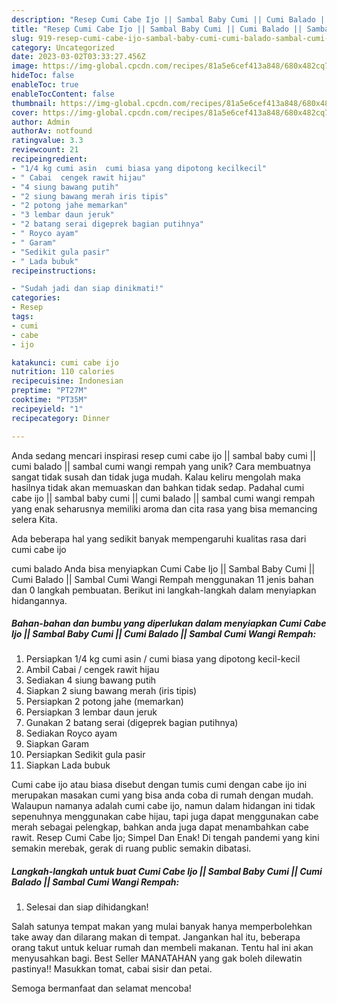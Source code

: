 ```yaml
---
description: "Resep Cumi Cabe Ijo || Sambal Baby Cumi || Cumi Balado || Sambal Cumi Wangi Rempah yang Lezat Sekali"
title: "Resep Cumi Cabe Ijo || Sambal Baby Cumi || Cumi Balado || Sambal Cumi Wangi Rempah yang Lezat Sekali"
slug: 919-resep-cumi-cabe-ijo-sambal-baby-cumi-cumi-balado-sambal-cumi-wangi-rempah-yang-lezat-sekali
category: Uncategorized
date: 2023-03-02T03:33:27.456Z
image: https://img-global.cpcdn.com/recipes/81a5e6cef413a848/680x482cq70/cumi-cabe-ijo-sambal-baby-cumi-cumi-balado-sambal-cumi-wangi-rempah-foto-resep-utama.jpg
hideToc: false
enableToc: true
enableTocContent: false
thumbnail: https://img-global.cpcdn.com/recipes/81a5e6cef413a848/680x482cq70/cumi-cabe-ijo-sambal-baby-cumi-cumi-balado-sambal-cumi-wangi-rempah-foto-resep-utama.jpg
cover: https://img-global.cpcdn.com/recipes/81a5e6cef413a848/680x482cq70/cumi-cabe-ijo-sambal-baby-cumi-cumi-balado-sambal-cumi-wangi-rempah-foto-resep-utama.jpg
author: Admin
authorAv: notfound
ratingvalue: 3.3
reviewcount: 21
recipeingredient:
- "1/4 kg cumi asin  cumi biasa yang dipotong kecilkecil"
- " Cabai  cengek rawit hijau"
- "4 siung bawang putih"
- "2 siung bawang merah iris tipis"
- "2 potong jahe memarkan"
- "3 lembar daun jeruk"
- "2 batang serai digeprek bagian putihnya"
- " Royco ayam"
- " Garam"
- "Sedikit gula pasir"
- " Lada bubuk"
recipeinstructions:

- "Sudah jadi dan siap dinikmati!"
categories:
- Resep
tags:
- cumi
- cabe
- ijo

katakunci: cumi cabe ijo 
nutrition: 110 calories
recipecuisine: Indonesian
preptime: "PT27M"
cooktime: "PT35M"
recipeyield: "1"
recipecategory: Dinner

---
```





Anda sedang mencari inspirasi resep cumi cabe ijo || sambal baby cumi || cumi balado || sambal cumi wangi rempah yang unik? Cara membuatnya sangat tidak susah dan tidak juga mudah. Kalau keliru mengolah maka hasilnya tidak akan memuaskan dan bahkan tidak sedap. Padahal cumi cabe ijo || sambal baby cumi || cumi balado || sambal cumi wangi rempah yang enak seharusnya memiliki aroma dan cita rasa yang bisa memancing selera Kita.





Ada beberapa hal yang sedikit banyak mempengaruhi kualitas rasa dari cumi cabe ijo 





 cumi balado  Anda bisa menyiapkan Cumi Cabe Ijo || Sambal Baby Cumi || Cumi Balado || Sambal Cumi Wangi Rempah menggunakan 11 jenis bahan dan 0 langkah pembuatan. Berikut ini langkah-langkah dalam menyiapkan hidangannya.

<!--inarticleads1-->

##### Bahan-bahan dan bumbu yang diperlukan dalam menyiapkan Cumi Cabe Ijo || Sambal Baby Cumi || Cumi Balado || Sambal Cumi Wangi Rempah:

1. Persiapkan 1/4 kg cumi asin / cumi biasa yang dipotong kecil-kecil
1. Ambil  Cabai / cengek rawit hijau
1. Sediakan 4 siung bawang putih
1. Siapkan 2 siung bawang merah (iris tipis)
1. Persiapkan 2 potong jahe (memarkan)
1. Persiapkan 3 lembar daun jeruk
1. Gunakan 2 batang serai (digeprek bagian putihnya)
1. Sediakan  Royco ayam
1. Siapkan  Garam
1. Persiapkan Sedikit gula pasir
1. Siapkan  Lada bubuk


Cumi cabe ijo atau biasa disebut dengan tumis cumi dengan cabe ijo ini merupakan masakan cumi yang bisa anda coba di rumah dengan mudah. Walaupun namanya adalah cumi cabe ijo, namun dalam hidangan ini tidak sepenuhnya menggunakan cabe hijau, tapi juga dapat menggunakan cabe merah sebagai pelengkap, bahkan anda juga dapat menambahkan cabe rawit. Resep Cumi Cabe Ijo; Simpel Dan Enak! Di tengah pandemi yang kini semakin merebak, gerak di ruang public semakin dibatasi. 

<!--inarticleads2-->

##### Langkah-langkah untuk buat Cumi Cabe Ijo || Sambal Baby Cumi || Cumi Balado || Sambal Cumi Wangi Rempah:


1. Selesai dan siap dihidangkan!

Salah satunya tempat makan yang mulai banyak hanya memperbolehkan take away dan dilarang makan di tempat. Jangankan hal itu, beberapa orang takut untuk keluar rumah dan membeli makanan. Tentu hal ini akan menyusahkan bagi. Best Seller MANATAHAN yang gak boleh dilewatin pastinya!! Masukkan tomat, cabai sisir dan petai. 

 Semoga bermanfaat dan selamat mencoba!

